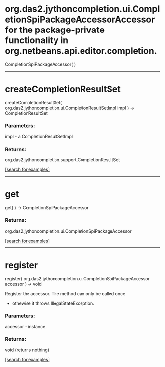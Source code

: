 # org.das2.jythoncompletion.ui.CompletionSpiPackageAccessorAccessor for the package-private functionality in org.netbeans.api.editor.completion.
CompletionSpiPackageAccessor( )


***
<a name="createCompletionResultSet"></a>
# createCompletionResultSet
createCompletionResultSet( org.das2.jythoncompletion.ui.CompletionResultSetImpl impl ) &rarr; CompletionResultSet



### Parameters:
impl - a CompletionResultSetImpl

### Returns:
org.das2.jythoncompletion.support.CompletionResultSet


<a href="https://github.com/autoplot/dev/search?q=createCompletionResultSet&unscoped_q=createCompletionResultSet">[search for examples]</a>

***
<a name="get"></a>
# get
get(  ) &rarr; CompletionSpiPackageAccessor



### Returns:
org.das2.jythoncompletion.ui.CompletionSpiPackageAccessor


<a href="https://github.com/autoplot/dev/search?q=get&unscoped_q=get">[search for examples]</a>

***
<a name="register"></a>
# register
register( org.das2.jythoncompletion.ui.CompletionSpiPackageAccessor accessor ) &rarr; void

Register the accessor. The method can only be called once
 - othewise it throws IllegalStateException.

### Parameters:
accessor - instance.

### Returns:
void (returns nothing)


<a href="https://github.com/autoplot/dev/search?q=register&unscoped_q=register">[search for examples]</a>

